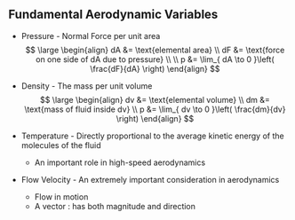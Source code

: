 ## Fundamental Aerodynamic Variables
- Pressure - Normal Force per unit area
$$
\large
\begin{align}
dA &= \text{elemental area} \\
dF &= \text{force on one side of dA due to pressure} \\ \\
p &= \lim_{ dA \to 0 }\left( \frac{dF}{dA} \right) 
\end{align}
$$

- Density - The mass per unit volume
$$
\large
\begin{align}
dv &= \text{elemental volume} \\
dm &= \text{mass of fluid inside dv} \\
p &= \lim_{ dv \to 0 }\left( \frac{dm}{dv} \right) 
\end{align}
$$

- Temperature - Directly proportional to the average kinetic energy of the molecules of the fluid
	- An important role in high-speed aerodynamics

- Flow Velocity - An extremely important consideration in aerodynamics
	- Flow in motion
	- A vector : has both magnitude and direction